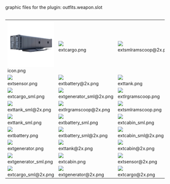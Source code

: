 graphic files for the plugin: outfits.weapon.slot<br>
<br>
<table>
	<tr>
		<td><img src="https://github.com/zuckung/endless-sky-plugins/blob/main/myplugins/outfits.weapon.slot/icon.png?raw=true"><br>
		icon.png</td>
		<td><img src="https://github.com/zuckung/endless-sky-plugins/blob/main/myplugins/outfits.weapon.slot/images/outfit/extcargo.png?raw=true"><br>
		extcargo.png</td>
		<td><img src="https://github.com/zuckung/endless-sky-plugins/blob/main/myplugins/outfits.weapon.slot/images/outfit/extsmlramscoop@2x.png?raw=true"><br>
		extsmlramscoop@2x.png</td>
	</tr>
	<tr>
		<td><img src="https://github.com/zuckung/endless-sky-plugins/blob/main/myplugins/outfits.weapon.slot/images/outfit/extsensor.png?raw=true"><br>
		extsensor.png</td>
		<td><img src="https://github.com/zuckung/endless-sky-plugins/blob/main/myplugins/outfits.weapon.slot/images/outfit/extbattery@2x.png?raw=true"><br>
		extbattery@2x.png</td>
		<td><img src="https://github.com/zuckung/endless-sky-plugins/blob/main/myplugins/outfits.weapon.slot/images/outfit/exttank.png?raw=true"><br>
		exttank.png</td>
	</tr>
	<tr>
		<td><img src="https://github.com/zuckung/endless-sky-plugins/blob/main/myplugins/outfits.weapon.slot/images/outfit/extcargo_sml.png?raw=true"><br>
		extcargo_sml.png</td>
		<td><img src="https://github.com/zuckung/endless-sky-plugins/blob/main/myplugins/outfits.weapon.slot/images/outfit/extgenerator_sml@2x.png?raw=true"><br>
		extgenerator_sml@2x.png</td>
		<td><img src="https://github.com/zuckung/endless-sky-plugins/blob/main/myplugins/outfits.weapon.slot/images/outfit/extlrgramscoop.png?raw=true"><br>
		extlrgramscoop.png</td>
	</tr>
	<tr>
		<td><img src="https://github.com/zuckung/endless-sky-plugins/blob/main/myplugins/outfits.weapon.slot/images/outfit/exttank_sml@2x.png?raw=true"><br>
		exttank_sml@2x.png</td>
		<td><img src="https://github.com/zuckung/endless-sky-plugins/blob/main/myplugins/outfits.weapon.slot/images/outfit/extlrgramscoop@2x.png?raw=true"><br>
		extlrgramscoop@2x.png</td>
		<td><img src="https://github.com/zuckung/endless-sky-plugins/blob/main/myplugins/outfits.weapon.slot/images/outfit/extsmlramscoop.png?raw=true"><br>
		extsmlramscoop.png</td>
	</tr>
	<tr>
		<td><img src="https://github.com/zuckung/endless-sky-plugins/blob/main/myplugins/outfits.weapon.slot/images/outfit/exttank_sml.png?raw=true"><br>
		exttank_sml.png</td>
		<td><img src="https://github.com/zuckung/endless-sky-plugins/blob/main/myplugins/outfits.weapon.slot/images/outfit/extbattery_sml.png?raw=true"><br>
		extbattery_sml.png</td>
		<td><img src="https://github.com/zuckung/endless-sky-plugins/blob/main/myplugins/outfits.weapon.slot/images/outfit/extcabin_sml.png?raw=true"><br>
		extcabin_sml.png</td>
	</tr>
	<tr>
		<td><img src="https://github.com/zuckung/endless-sky-plugins/blob/main/myplugins/outfits.weapon.slot/images/outfit/extbattery.png?raw=true"><br>
		extbattery.png</td>
		<td><img src="https://github.com/zuckung/endless-sky-plugins/blob/main/myplugins/outfits.weapon.slot/images/outfit/extbattery_sml@2x.png?raw=true"><br>
		extbattery_sml@2x.png</td>
		<td><img src="https://github.com/zuckung/endless-sky-plugins/blob/main/myplugins/outfits.weapon.slot/images/outfit/extcabin_sml@2x.png?raw=true"><br>
		extcabin_sml@2x.png</td>
	</tr>
	<tr>
		<td><img src="https://github.com/zuckung/endless-sky-plugins/blob/main/myplugins/outfits.weapon.slot/images/outfit/extgenerator.png?raw=true"><br>
		extgenerator.png</td>
		<td><img src="https://github.com/zuckung/endless-sky-plugins/blob/main/myplugins/outfits.weapon.slot/images/outfit/exttank@2x.png?raw=true"><br>
		exttank@2x.png</td>
		<td><img src="https://github.com/zuckung/endless-sky-plugins/blob/main/myplugins/outfits.weapon.slot/images/outfit/extcabin@2x.png?raw=true"><br>
		extcabin@2x.png</td>
	</tr>
	<tr>
		<td><img src="https://github.com/zuckung/endless-sky-plugins/blob/main/myplugins/outfits.weapon.slot/images/outfit/extgenerator_sml.png?raw=true"><br>
		extgenerator_sml.png</td>
		<td><img src="https://github.com/zuckung/endless-sky-plugins/blob/main/myplugins/outfits.weapon.slot/images/outfit/extcabin.png?raw=true"><br>
		extcabin.png</td>
		<td><img src="https://github.com/zuckung/endless-sky-plugins/blob/main/myplugins/outfits.weapon.slot/images/outfit/extsensor@2x.png?raw=true"><br>
		extsensor@2x.png</td>
	</tr>
	<tr>
		<td><img src="https://github.com/zuckung/endless-sky-plugins/blob/main/myplugins/outfits.weapon.slot/images/outfit/extcargo_sml@2x.png?raw=true"><br>
		extcargo_sml@2x.png</td>
		<td><img src="https://github.com/zuckung/endless-sky-plugins/blob/main/myplugins/outfits.weapon.slot/images/outfit/extgenerator@2x.png?raw=true"><br>
		extgenerator@2x.png</td>
		<td><img src="https://github.com/zuckung/endless-sky-plugins/blob/main/myplugins/outfits.weapon.slot/images/outfit/extcargo@2x.png?raw=true"><br>
		extcargo@2x.png</td>
	</tr>
</table>
